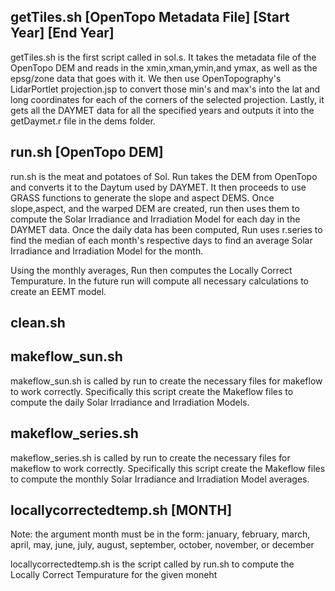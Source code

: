 getTiles.sh [OpenTopo Metadata File] [Start Year] [End Year]
----------
<p> getTiles.sh is the first script called in sol.s.  It takes the metadata file of the OpenTopo DEM and reads in the xmin,xman,ymin,and ymax, as well as the epsg/zone data that goes with it.  We then use OpenTopography's LidarPortlet projection.jsp to convert those min's and max's into the lat and long coordinates for each of the corners of the selected projection. Lastly, it gets all the DAYMET data for all the specified years and outputs it into the getDaymet.r file in the dems folder.

run.sh [OpenTopo DEM]
-----------
<p>run.sh is the meat and potatoes of Sol. Run takes the DEM from OpenTopo and converts it to the Daytum used by DAYMET. It then proceeds to use GRASS functions to generate the slope and aspect DEMS. Once slope,aspect, and the warped DEM are created, run then uses them to compute the Solar Irradiance and Irradiation Model for each day in the DAYMET data. Once the daily data has been computed, Run uses r.series to find the median of each month's respective days to find an average Solar Irradiance and Irradiation Model for the month.</p>

<p>Using the monthly averages, Run then computes the Locally Correct Tempurature. In the future run will compute all necessary calculations to create an EEMT model.</p>

clean.sh
----------

makeflow_sun.sh
---------------
makeflow_sun.sh is called by run to create the necessary files for makeflow to work correctly. Specifically this script create the Makeflow files to compute the daily Solar Irradiance and Irradiation Models.

makeflow_series.sh
------------------
makeflow_series.sh is called by run to create the necessary files for makeflow to work correctly. Specifically this script create the Makeflow files to compute the monthly Solar Irradiance and Irradiation Model averages.

locallycorrectedtemp.sh [MONTH]
-----------------------

Note: the argument month must be in the form: january, february, march, april, may, june, july, august, september, october, november, or december

locallycorrectedtemp.sh is the script called by run.sh to compute the Locally Correct Tempurature for the given moneht
